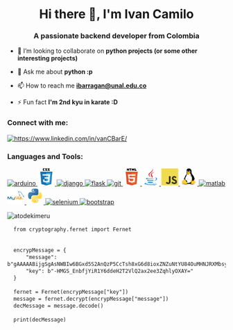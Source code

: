 <h1 align="center">Hi there 👋, I'm Ivan Camilo</h1>
<h3 align="center">A passionate backend developer from Colombia</h3>

- 👯 I’m looking to collaborate on **python projects (or some other interesting projects)**

- 💬 Ask me about **python :p**

- 📫 How to reach me **ibarragan@unal.edu.co**

<!--
- 📝 I regularly write articles on <link>
-->

- ⚡ Fun fact **I'm 2nd kyu in karate :D**

<h3 align="left">Connect with me:</h3>
<p align="left">
<a href="http://www.linkedin.com/in/vanCBarE" target="blank"><img align="center" src="https://raw.githubusercontent.com/rahuldkjain/github-profile-readme-generator/master/src/images/icons/Social/linked-in-alt.svg" alt="https://www.linkedin.com/in/vanCBarE/" height="30" width="40" /></a>
</p>

<h3 align="left">Languages and Tools:</h3>
<p align="left"> <a href="https://www.arduino.cc/" target="_blank" rel="noreferrer"> <img src="https://cdn.worldvectorlogo.com/logos/arduino-1.svg" alt="arduino" width="40" height="40"/> </a> <a href="https://www.w3schools.com/css/" target="_blank" rel="noreferrer"> <img src="https://raw.githubusercontent.com/devicons/devicon/master/icons/css3/css3-original-wordmark.svg" alt="css3" width="40" height="40"/> </a> <a href="https://www.djangoproject.com/" target="_blank" rel="noreferrer"> <img src="https://img.icons8.com/windows/344/django.png" alt="django" width="40" height="40"/> </a> <a href="https://flask.palletsprojects.com/" target="_blank" rel="noreferrer"> <img src="https://www.vectorlogo.zone/logos/pocoo_flask/pocoo_flask-icon.svg" alt="flask" width="40" height="40"/> </a> <a href="https://git-scm.com/" target="_blank" rel="noreferrer"> <img src="https://www.vectorlogo.zone/logos/git-scm/git-scm-icon.svg" alt="git" width="40" height="40"/> </a> <a href="https://www.w3.org/html/" target="_blank" rel="noreferrer"> <img src="https://raw.githubusercontent.com/devicons/devicon/master/icons/html5/html5-original-wordmark.svg" alt="html5" width="40" height="40"/> </a> <a href="https://www.java.com" target="_blank" rel="noreferrer"> <img src="https://raw.githubusercontent.com/devicons/devicon/master/icons/java/java-original.svg" alt="java" width="40" height="40"/> </a> <a href="https://developer.mozilla.org/en-US/docs/Web/JavaScript" target="_blank" rel="noreferrer"> <img src="https://raw.githubusercontent.com/devicons/devicon/master/icons/javascript/javascript-original.svg" alt="javascript" width="40" height="40"/> </a> <a href="https://www.linux.org/" target="_blank" rel="noreferrer"> <img src="https://raw.githubusercontent.com/devicons/devicon/master/icons/linux/linux-original.svg" alt="linux" width="40" height="40"/> </a> <a href="https://www.mathworks.com/" target="_blank" rel="noreferrer"> <img src="https://upload.wikimedia.org/wikipedia/commons/2/21/Matlab_Logo.png" alt="matlab" width="40" height="40"/> </a> <a href="https://www.mysql.com/" target="_blank" rel="noreferrer"> <img src="https://raw.githubusercontent.com/devicons/devicon/master/icons/mysql/mysql-original-wordmark.svg" alt="mysql" width="40" height="40"/> </a> <a href="https://www.python.org" target="_blank" rel="noreferrer"> <img src="https://raw.githubusercontent.com/devicons/devicon/master/icons/python/python-original.svg" alt="python" width="40" height="40"/> </a> <a href="https://www.selenium.dev" target="_blank" rel="noreferrer"> <img src="https://raw.githubusercontent.com/detain/svg-logos/780f25886640cef088af994181646db2f6b1a3f8/svg/selenium-logo.svg" alt="selenium" width="40" height="40"/> </a> <a href="https://getbootstrap.com" target="_blank" rel="noreferrer"> <img src="https://upload.wikimedia.org/wikipedia/commons/b/b2/Bootstrap_logo.svg" alt="bootstrap" width="40" height="40" /> </a> </p>

<p><img align="center" src="https://github-readme-stats.vercel.app/api/top-langs?username=atodekimeru&show_icons=true&theme=dark&locale=en&layout=compact" alt="atodekimeru" /></p>

```
  from cryptography.fernet import Fernet


  encrypMessage = {
      "message": b"gAAAAABijgSgAsNWBIw6BGxd5S2AnQzP5CcTsh8xG6d8ioxZNZuNtYU84OuMHNJRXMbsyvJt1XtHqe0RQRp_FnljMfNx0P5LgA==",
      "key": b"-HMGS_EnbfjYiR1Y6ddeH2T2VlQ2ax2ee3ZqhlyOXAY="
  }

  fernet = Fernet(encrypMessage["key"])
  message = fernet.decrypt(encrypMessage["message"])
  decMessage = message.decode()

  print(decMessage)
  
```
